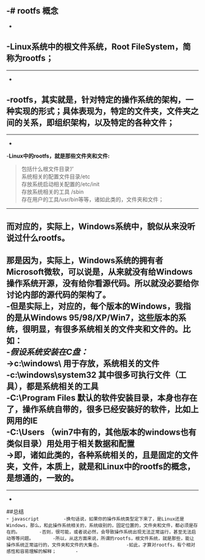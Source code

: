 -# rootfs 概念		
 ----		
 -		
 -**Linux系统中的根文件系统，Root FileSystem，简称为rootfs；**		
 -		
 ----		
 -		
 -**rootfs，其实就是，针对特定的操作系统的架构，一种实现的形式；具体表现为，特定的文件夹，文件夹之间的关系，即组织架构，以及特定的各种文件；**		
 -		
 ----		
 -		
 -**Linux中的rootfs，就是那些文件夹和文件:**		
 >包括什么根文件目录’/’		
 系统相关的配置文件目录/etc		
 存放系统启动相关配置的/etc/init		
 存放系统相关的工具 /sbin		
 存在用户的工具/usr/bin等等，诸如此类的，文件夹和文件；		
 		
 ----		
 		
 **而对应的，实际上，Windows系统中，貌似从来没听说过什么rootfs。**		
 -		
 那是因为，实际上，Windows系统的拥有者Microsoft微软，可以说是，从来就没有给Windows操作系统开源，没有给你看源代码。所以就没必要给你讨论内部的源代码的架构了。		
 -但是实际上，对应的，每个版本的Windows，我指的是从Windows 95/98/XP/Win7，这些版本的系统，很明显，有很多系统相关的文件夹和文件的。比如：		
 -*假设系统安装在C盘：*		
 ->c:\windows\ 用于存放，系统相关的文件		
 -c:\windows\system32 其中很多可执行文件（工具），都是系统相关的工具		
 -C:\Program Files 默认的软件安装目录，本身也存在了，操作系统自带的，很多已经安装好的软件，比如上网用的IE		
 -C:\Users （win7中有的，其他版本的windows也有类似目录）用处用于相关数据和配置		
 ->即，诸如此类的，各种系统相关的，且是固定的文件夹，文件，本质上，就是和Linux中的rootfs的概念，是想通的，一致的。		
 -		
 ----		
 -		
 ##总结		
 -``` javascript		
 -换句话说，如果你的操作系统类型定下来了，是Linux还是Windows，那么，和此操作系统相关的，系统级别的，固定位置的，文件夹和文件，都必须是存在的。		
 -否则，很可能，或者说必然，会导致操作系统出现无法正常运行，甚至无法启动等等问题。		
 -所以，从这方面来说，所谓的rootfs，根文件系统，就是那些，能让操作系统正常运行的，文件夹和文件的大集合。		
 -如此，才算对rootfs，有个相对感性和容易理解的解释；		
 -```